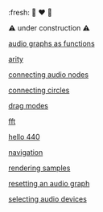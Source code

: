 :fresh: 🍑 ❤️ 🚿

⚠️ under construction ⚠️

[audio graphs as functions](audio_graphs_as_functions.md)

[arity](arity.md)

[connecting audio nodes](connecting_audio_nodes.md)

[connecting circles](connecting_circles.md)

[drag modes](drag_modes.md)

[fft](fft.md)

[hello 440](hello_440.md)

[navigation](navigation.md)

[rendering samples](rendering_samples.md)

[resetting an audio graph](resetting_an_audio_graph.md)

[selecting audio devices](selecting_audio_devices.md)